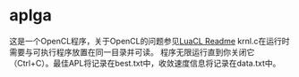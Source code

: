 aplga
=====

这是一个OpenCL程序，关于OpenCL的问题参见[LuaCL Readme](https://github.com/llxibo/LuaCL/blob/master/README.md)
krnl.c在运行时需要与可执行程序放置在同一目录并可读。
程序无限运行直到你关闭它（Ctrl+C）。最佳APL将记录在best.txt中，收敛速度信息将记录在data.txt中。
